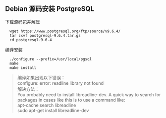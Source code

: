

## Debian 源码安装 PostgreSQL

下载源码包并解压

      wget https://www.postgresql.org/ftp/source/v9.6.4/
      tar zxvf postgresql-9.6.4.tar.gz
      cd postgresql-9.6.4

编译安装

      ./configure --prefix=/usr/local/pgsql
      make
      make install

> 编译如果出现以下错误：   
  configure: error: readline library not found   
> 解决方法：    
  You probably need to install libreadline-dev.
  A quick way to search for packages in cases like this is to use a command like:    
    apt-cache search libreadline    
    sudo apt-get install libreadline-dev

